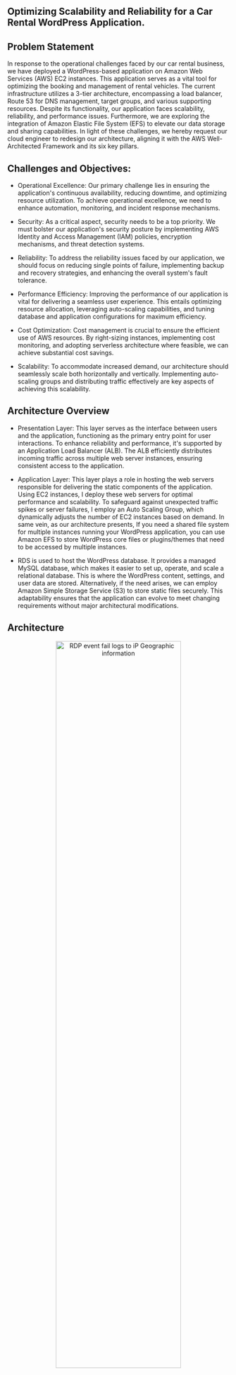 ## Optimizing Scalability and Reliability for a Car Rental WordPress Application.

## **Problem Statement**

In response to the operational challenges faced by our car rental business, we have deployed a WordPress-based application on Amazon Web Services (AWS) EC2 instances. This application serves as a vital tool for optimizing the booking and management of rental vehicles. The current infrastructure utilizes a 3-tier architecture, encompassing a load balancer, Route 53 for DNS management, target groups, and various supporting resources. Despite its functionality, our application faces scalability, reliability, and performance issues. Furthermore, we are exploring the integration of Amazon Elastic File System (EFS) to elevate our data storage and sharing capabilities. In light of these challenges, we hereby request our cloud engineer to redesign our architecture, aligning it with the AWS Well-Architected Framework and its six key pillars.


## **Challenges and Objectives:**

  - Operational Excellence: Our primary challenge lies in ensuring the application's continuous availability, reducing downtime, and optimizing resource utilization. To achieve operational excellence, we need to enhance automation, monitoring, and incident response mechanisms.
  
  - Security: As a critical aspect, security needs to be a top priority. We must bolster our application's security posture by implementing AWS Identity and Access Management (IAM) policies, encryption mechanisms, and threat detection systems.
  
- Reliability: To address the reliability issues faced by our application, we should focus on reducing single points of failure, implementing backup and recovery strategies, and enhancing the overall system's fault tolerance.
  
- Performance Efficiency: Improving the performance of our application is vital for delivering a seamless user experience. This entails optimizing resource allocation, leveraging auto-scaling capabilities, and tuning database and application configurations for maximum efficiency.
  
- Cost Optimization: Cost management is crucial to ensure the efficient use of AWS resources. By right-sizing instances, implementing cost monitoring, and adopting serverless architecture where feasible, we can achieve substantial cost savings.
  
- Scalability: To accommodate increased demand, our architecture should seamlessly scale both horizontally and vertically. Implementing auto-scaling groups and distributing traffic effectively are key aspects of achieving this scalability.


## **Architecture Overview**

  - Presentation Layer: This layer serves as the interface between users and the application, functioning as the primary entry point for user interactions. To enhance reliability and performance, it's supported by an Application Load Balancer (ALB). The ALB efficiently distributes incoming traffic across multiple web server instances, ensuring consistent access to the application.

  - Application Layer: This layer plays a role in hosting the web servers responsible for delivering the static components of the application. Using EC2 instances, I deploy these web servers for optimal performance and scalability. To safeguard against unexpected traffic spikes or server failures, I employ an Auto Scaling Group, which dynamically adjusts the number of EC2 instances based on demand.
    In same vein, as our architecture presents, If you need a shared file system for multiple instances running your WordPress application, you can use Amazon EFS to store WordPress core files or plugins/themes that need to be accessed by multiple instances.

  - RDS is used to host the WordPress database. It provides a managed MySQL database, which makes it easier to set up, operate, and scale a relational database. This is where the WordPress content, settings, and user data are stored. Alternatively, if the need arises, we can employ Amazon Simple Storage Service (S3) to store static files securely. This adaptability ensures that the application can evolve to meet changing requirements without major architectural modifications.

## **Architecture**

<p align="center">
<img src="https://i.imgur.com/7b8RQNO.png" height="65%" width="75%" alt="RDP event fail logs to iP Geographic information"/>
</p>

## **Replicating the Architecture: Deployment Steps**

1. Identity and Access Management (IAM):

    - Create IAM Users: Create IAM users for your team members with appropriate permissions.
  
    - Implement MFA: Enforce Multi-Factor Authentication (MFA) for IAM users for enhanced security
  
    - Define IAM Policies: Create custom IAM policies that grant necessary permissions for EC2, VPC, S3, EFS, and other resources.
  
    - IAM Password Policies: Configure password policies to enforce strong password requirements.
   
2. Virtual Private Cloud (VPC)

    - Create VPCs and configure the necessary subnets. Also, configure the NAT and Internet Gateways and associate them with their respective route tables.
       
  
3. Security Group Configuration:

    - ALB Security Group: Create a Security Group for the Application Load Balancer (ALB) to allow inbound HTTP and HTTPS traffic from 0.0.0.0/0.

    - Web Server Security Group: Configure a Security Group for your EC2 instances to allow inbound HTTP and HTTPS traffic from the ALB Security Group as well as SSH from "My IP".

    - Database Security Group: Allow inbound traffic for MYSQL/Aurora on port 3306 from the webserver security group.

    - Elastic File System Security Group: Allow inbound traffic of NFS protocol on port 2049 from webserver security group and EFS security group (tip: ensure to create your security first, then go back to the SG and attach the EFS SG). Finally, add SSH from SSH SG.

4. Create a Database

    - Here, ensure to use the latest MYSQL engine, burstable database instance storage (check to include previous generation i.e., db.t2.micro), and pay attention to your database username and password. In subsequent configurations in ec2 server (wp-config.php): you will revert to your database configurations to get information like:

    - DB name: wordpress_Database_v1 DB 

    - instance ID: wordpress-db-1 

    - Endpoint: wordpress-db-1.clfp8kgim5mc.eu-central-1.rds.amazonaws.com


5. Create an EFS and Mount Target

    - Create an EFS and customize it, then configure the mount target;
    
    - Select the VPC where your EC2 instances are located.
    
    - Select the Availability Zone (AZ) for the first mount target (Private App Subnet AZ 1 & Private App Subnet AZ 2).
    
    - Provide a Security Group that allows inbound NFS traffic from the EC2 instances.
  
    - Optionally, you can specify an IP address range for inbound access, or you can leave it as "0.0.0.0/0" to allow all incoming connections.
  
    - Click the "Create mount target" button.
  
    - Once created, click attach and copy the mount target DNS info. This will used in our ec2 setup server.

6. Create an EC2 setup server. Then ssh into the instance and include the following

    ```
    # 1. Mount EFS (Make sure EFS is properly configured)
    sudo su
    yum update -y
    mkdir -p /var/www/html
    sudo mount -t nfs4 -o nfsvers=4.1,rsize=1048576,wsize=1048576,hard,timeo=600,retrans=2,noresvport fs-0d845ea19fc5c7c9d.efs.eu-central-1.amazonaws.com:/ /var/www/html
    
    # 2. Install Apache
    sudo yum install -y httpd httpd-tools mod_ssl
    sudo systemctl enable httpd
    sudo systemctl start httpd
    
    # 3. Install PHP 7.4
    sudo amazon-linux-extras enable php7.4
    sudo yum clean metadata
    sudo yum install php php-common php-pear -y
    sudo yum install php-{cgi,curl,mbstring,gd,mysqlnd,gettext,json,xml,fpm,intl,zip} -y
    
    # 4. Install MySQL (consider using a more recent version)
    sudo rpm -Uvh https://dev.mysql.com/get/mysql57-community-release-el7-11.noarch.rpm
    sudo rpm --import https://repo.mysql.com/RPM-GPG-KEY-mysql-2022
    sudo yum install mysql-community-server -y
    sudo systemctl enable mysqld
    sudo systemctl start mysqld
    
    # 5. Set permissions
    sudo usermod -a -G apache ec2-user
    sudo chown -R ec2-user:apache /var/www
    sudo chmod 2775 /var/www && find /var/www -type d -exec sudo chmod 2775 {} \;
    sudo find /var/www -type f -exec sudo chmod 0664 {} \;
    sudo chown apache:apache -R /var/www/html
    
    # 6. Download WordPress files
    wget https://wordpress.org/latest.tar.gz
    tar -xzf latest.tar.gz
    cp -r wordpress/* /var/www/html/
    
    # 7. Create the wp-config.php file
    cp /var/www/html/wp-config-sample.php /var/www/html/wp-config.php
    
    # 8. vim the wp-config.php file
    vim /var/www/html/wp-config.php
    
    # 9. Restart Apache
    sudo systemctl restart httpd

    ```

Purpose of the Setup Server Above:

The setup server serves as the core configuration hub for our AWS-hosted WordPress site. It orchestrates the installation of essential components like Apache, PHP, and MySQL for database operations. Moreover, it creates an Amazon EFS volume, enabling shared access to WordPress content among multiple EC2 instances in our chosen Availability Zones (AZ 1 and AZ 2).

Key Functions:

    - Installs and configures Apache, PHP, and MySQL for seamless WordPress operation.
      
    - Manages database connections and updates configurations in wp-config.php.
      
    - Establishes an Amazon EFS volume mounted on the HTML directory of web servers.
      
    - Facilitates content sharing across EC2 instances in AZ 1 and AZ 2, mirroring the setup of Web Server 1 and Web Server 2. This design ensures high availability and scalability for our WordPress site.


7. Configure WordPress site with your information

    - Prior to the configuration of WordPress, use your ec2 public IP address to direct you to the WordPress site.

    - Configure WordPress with private information and make sure you access the WordPress admin page. 

<p align="center">
<img src="https://i.imgur.com/bHfKtvZ.png" height="65%" width="75%" alt="RDP event fail logs to iP Geographic information"/>
</p>

8. Webserver (1 & 2), Target Group, and Load Balancer

Now that we are sure that our set-up server is running, let's create two ec2 servers and position them in our private app subnet AZ 1 and private app subnet AZ 2 respectively. Then include the following user data scripts: 
Steps
    
  1)	Create a webserver in private app subnet AZ 1 and use the user data. 
    
  2)	Then create another webserver in private app subnet AZ 2 and use the user data.

Note: Ensure to update the mount target ID: fs-03c9b3354880b36a6.efs.us-east-1.amazonaws.com

  ```
  #!/bin/bash
  yum update -y
  sudo yum install -y httpd httpd-tools mod_ssl
  sudo systemctl enable httpd 
  sudo systemctl start httpd
  sudo amazon-linux-extras enable php7.4
  sudo yum clean metadata
  sudo yum install php php-common php-pear -y
  sudo yum install php-{cgi,curl,mbstring,gd,mysqlnd,gettext,json,xml,fpm,intl,zip} -y
  sudo rpm -Uvh https://dev.mysql.com/get/mysql57-community-release-el7-11.noarch.rpm
  sudo rpm --import https://repo.mysql.com/RPM-GPG-KEY-mysql-2022
  sudo yum install mysql-community-server -y
  sudo systemctl enable mysqld
  sudo systemctl start mysqld
  echo "fs-03c9b3354880b36a6.efs.us-east-1.amazonaws.com:/ /var/www/html nfs4 nfsvers=4.1,rsize=1048576,wsize=1048576,hard,timeo=600,retrans=2 0 0" >> /etc/fstab
  mount -a
  chown apache:apache -R /var/www/html
  sudo service httpd restart
  ```

Target group

Create a target group and include the respective Webservers. Please do not include the setup server.

Application Load Balancer: 

ALB Setup: Configure the Application Load Balancer (ALB) and associate it with the ALB Security Group. Ensure it's connected to the appropriate public subnets and target group of our webservers. Once the ALB is finished provisioning, do the following:
  
	  •	Paste the DNS in a web browser (wordpress-lb-1257114690.eu-central-1.elb.amazonaws.com)
	    
	  •	Add the following at the end of the DNS: wordpress-lb-1257114690.eu-central-1.elb.amazonaws.com/wp-admin
	    
	  •	It will take you to the wordpress admin page. In the admin page,
	    
	  •	Go to settings, update the already existing IP address to the ALB DNS address: http:// wordpress-lb-1257114690.eu-central-1.elb.amazonaws.com
	    
	  •	Then save and exit. 

9. ALB - Route 53

	Obtain an SSL/TLS certificate using AWS Certificate Manager for your domain or subdomain to enable secure HTTPS traffic. Ensure the certificate is associated with the ALB.
	
  - CNAME: is the colloquial name of SSL certificate.

  - www.nasvibez.com is referencing our ALB in eu-central-1 region.

<p align="center">
<img src="https://i.imgur.com/PwmRhGZ.png" height="75%" width="95%" alt="RDP event fail logs to iP Geographic information"/>
</p>
  
11. Backup and Disaster Recovery:

    - Implement backup and disaster recovery mechanisms to ensure data and application availability in case of failures.
   
12. Security and Compliance:

    - Follow AWS security best practices, implement IAM roles and policies, and consider compliance requirements specific to your application.
   
13. Documentation:

    - Maintain detailed documentation of the deployment process, infrastructure architecture, and any changes made over time.

## **A Screenshot of Landing Page Static Website**

<p align="center">
<img src="https://i.imgur.com/eUP7W7a.png" height="75%" width="95%" alt="RDP event fail logs to iP Geographic information"/>
</p>

<p align="center">
<img src="https://i.imgur.com/ZHRd67Q.png" height="75%" width="95%" alt="RDP event fail logs to iP Geographic information"/>
</p>

**Congratulations! You've Successfuly Hosted a Static Jupiter Website :)**
